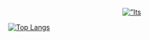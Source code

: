 <p align="center">
  <a href="https://www.itsjustjoe.games/" target="_blank" rel="noreferrer"><img src=”https://github.com/user-attachments/assets/8185e353-e0dc-47d4-ae9e-61cb4499ea47" alt=”Its Just Joe Games Banner” width=”200" height=”200"></a>
</p>

[![Top Langs](https://github-readme-stats.vercel.app/api/top-langs/?username=jrm328&layout=compact)](https://github.com/jrm328)
